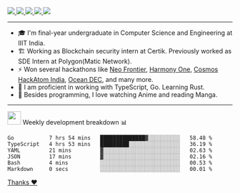 <p>
  <a href="https://twitter.com/AmanRaj1608">
    <img src="https://img.shields.io/badge/-Twitter-1ca0f1?style=flat-square&labelColor=1ca0f1&logo=twitter&logoColor=white&link=https://twitter.com/AmanRaj1608">
   <a/>
  <a href="https://stackoverflow.com/users/11097431/aman-raj">
    <img src="https://img.shields.io/badge/-StackOverflow-f48024?style=flat-square&labelColor=f48024&logo=stackoverflow&logoColor=white&link=https://stackoverflow.com/users/11097431/aman-raj">
   <a/>
  <a href="https://www.linkedin.com/in/amanraj1608/">
    <img src="https://img.shields.io/badge/-LinkedIn-blue?style=flat-square&logo=Linkedin&logoColor=white&link=https://www.linkedin.com/in/amanraj1608/">
  <a/>
   <a href="mailto:archanaamanraj@gmail.com">
    <img src="https://img.shields.io/badge/-Email-c14438?style=flat-square&logo=Gmail&logoColor=white&link=mailto:archanaamanraj@gmail.com">
   <a/>
   <a href="http://blog.amanraj.dev/">
    <img src="https://img.shields.io/badge/-Aman--Ki--Baat-31326f">
   <a/>
</p>

---

- 🎓 I'm final-year undergraduate in Computer Science and Engineering at IIIT India.
- 🏗️ Working as Blockchain security intern at Certik. Previously worked as SDE Intern at Polygon(Matic Network).
- ⚡ Won several hackathons like [Neo Frontier](https://devpost.com/software/dclubhouse), [Harmony One](https://medium.com/harmony-one/winners-of-the-hack-the-horizon-hackathon-ae04f95b71ab), [Cosmos HackAtom India](https://www.hackerearth.com/challenges/hackathon/hackatom-india/), [Ocean DEC](https://devpost.com/software/oceancaller), and many more.
- 🌊 I am proficient in working with TypeScript, Go. Learning Rust.
- 🗾 Besides programming, I love watching Anime and reading Manga.
<!-- - ⚡ I mostly write JavaScript for dev and C++ for competitive programming (not active now). -->

---

<!--  <img src="https://media.giphy.com/media/WUlplcMpOCEmTGBtBW/giphy.gif" width="30">  Github Stats 📊
 
  <p align="center">
      <img
        height="160em"
        src="https://github-readme-stats.vercel.app/api?username=amanraj1608&hide_border=true&show_icons=true&include_all_commits=true&theme=tokyonight"
      />
    <img
        height="160em"
        src="https://github-readme-stats.vercel.app/api/top-langs/?username=amanraj1608&show_icons=true&hide_border=true&layout=compact&langs_count=8&theme=tokyonight"
      />
  </p> -->

 <img src="https://media.giphy.com/media/WUlplcMpOCEmTGBtBW/giphy.gif" width="30">  Weekly development breakdown 📊 
<!--START_SECTION:waka-->

```text
Go           7 hrs 54 mins   ██████████████▓░░░░░░░░░░   58.48 %
TypeScript   4 hrs 53 mins   █████████░░░░░░░░░░░░░░░░   36.19 %
YAML         21 mins         ▓░░░░░░░░░░░░░░░░░░░░░░░░   02.63 %
JSON         17 mins         ▓░░░░░░░░░░░░░░░░░░░░░░░░   02.16 %
Bash         4 mins          ░░░░░░░░░░░░░░░░░░░░░░░░░   00.53 %
Markdown     0 secs          ░░░░░░░░░░░░░░░░░░░░░░░░░   00.01 %
```

<!--END_SECTION:waka-->

<!-- <p align="center"><a href="https://amanraj.dev/thanks">Thanks &nbsp;❤️&nbsp;!</a></p> -->

[Thanks ❤️](https://amanraj.dev/thanks)
